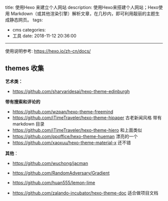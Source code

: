 title: 使用Hexo 来建立个人网站
description: 使用Hexo来搭建个人网站；Hexo使用 Markdown（或其他渲染引擎）解析文章，在几秒内，即可利用靓丽的主题生成静态网页。
tags:
  - cms
categories:
  - 工具
date: 2018-11-12 20:36:00
---

使用说明参考: https://hexo.io/zh-cn/docs/

## themes 收集

**艺术类：**
 - https://github.com/sharvaridesai/hexo-theme-edinburgh

**带有搜索和评论的**
- https://github.com/wzpan/hexo-theme-freemind
- https://github.com/iTimeTraveler/hexo-theme-hipaper 古老新闻风格 带有markdown 目录
- https://github.com/iTimeTraveler/hexo-theme-hiero 和上面类似
- https://github.com/ppoffice/hexo-theme-hueman 漂亮的一个
- https://github.com/xaoxuu/hexo-theme-material-x  还不错


**其他**：
- https://github.com/wuchong/jacman
- https://github.com/RandomAdversary/Gradient
- https://github.com/huan555/lemon-lime



- https://github.com/zalando-incubator/hexo-theme-doc 适合做项目文档

